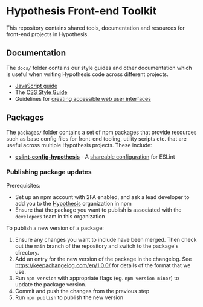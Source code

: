 Hypothesis Front-end Toolkit
============================

This repository contains shared tools, documentation and resources for
front-end projects in Hypothesis.

## Documentation

The `docs/` folder contains our style guides and other documentation which is
useful when writing Hypothesis code across different projects.

* [JavaScript guide](docs/js-guide.md)
* The [CSS Style Guide](docs/css-style-guide.md)
* Guidelines for [creating accessible web user interfaces](docs/accessibility.md)

## Packages

The `packages/` folder contains a set of npm packages that provide resources such
as base config files for front-end tooling, utility scripts etc. that are
useful across multiple Hypothesis projects. These include:

 - [**eslint-config-hypothesis**](packages/eslint-config-hypothesis) - A [shareable configuration](http://eslint.org/docs/developer-guide/shareable-configs)
   for ESLint

### Publishing package updates

Prerequisites:

- Set up an npm account with 2FA enabled, and ask a lead developer to add you to
  the [Hypothesis](https://www.npmjs.com/settings/hypothesis/packages)
  organization in npm
- Ensure that the package you want to publish is associated with the `developers`
  team in this organization

To publish a new version of a package:

1. Ensure any changes you want to include have been merged. Then check out the
   `main` branch of the repository and switch to the package's directory.
2. Add an entry for the new version of the package in the changelog.
   See https://keepachangelog.com/en/1.0.0/ for details of the format that we use.
3. Run `npm version` with appropriate flags (eg. `npm version minor`) to update
   the package version.
4. Commit and push the changes from the previous step
5. Run `npm publish` to publish the new version
